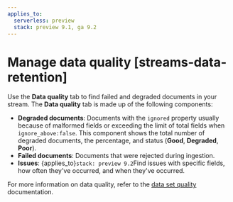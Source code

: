 ```yaml
---
applies_to:
  serverless: preview
  stack: preview 9.1, ga 9.2
---
```


# Manage data quality [streams-data-retention]

Use the **Data quality** tab to find failed and degraded documents in your stream. The **Data quality** tab is made up of the following components:

- **Degraded documents**: Documents with the `ignored` property usually because of malformed fields or exceeding the limit of total fields when `ignore_above:false`. This component shows the total number of degraded documents, the percentage, and status (**Good**, **Degraded**, **Poor**).
- **Failed documents**: Documents that were rejected during ingestion.
- **Issues**: {applies_to}`stack: preview 9.2`Find issues with specific fields, how often they've occurred, and when they've occurred.

For more information on data quality, refer to the [data set quality](../../data-set-quality-monitoring.md) documentation.